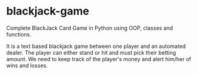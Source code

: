 # blackjack-game
Complete BlackJack Card Game in Python using OOP, classes and functions.

It is a text based blackjack game between one player and an automated dealer.
The player can either stand or hit and must pick their betting amount.
We need to keep track of the player's money and alert him/her of wins and losses.
